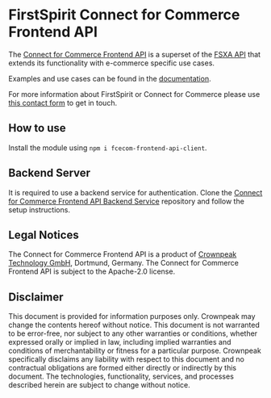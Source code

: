 # FirstSpirit Connect for Commerce Frontend API

The [Connect for Commerce Frontend API](https://www.npmjs.com/package/fcecom-frontend-api-client) is a superset of
the [FSXA API](https://www.npmjs.com/package/fsxa-api) that extends its functionality with e-commerce specific use
cases.

Examples and use cases can be found in
the [documentation](https://docs.e-spirit.com/ecom/fsconnect-com-frontend-api/latest).

For more information about FirstSpirit or Connect for Commerce please
use [this contact form](https://www.crownpeak.com/contact-us) to get in touch.

## How to use

Install the module using `npm i fcecom-frontend-api-client`.

## Backend Server
It is required to use a backend service for authentication.
Clone the [Connect for Commerce Frontend API Backend Service](https://github.com/e-Spirit/fcecom-frontend-api-backend) repository and follow the setup instructions.

## Legal Notices

The Connect for Commerce Frontend API is a product of [Crownpeak Technology GmbH](https://www.crownpeak.com), Dortmund, Germany. The Connect for Commerce Frontend API is subject to the Apache-2.0 license.

## Disclaimer

This document is provided for information purposes only. Crownpeak may change the contents hereof without notice. This document is not warranted to be error-free, nor subject to any other warranties or conditions, whether expressed orally or implied in law, including implied warranties and conditions of merchantability or fitness for a particular purpose. Crownpeak specifically disclaims any liability with respect to this document and no contractual obligations are formed either directly or indirectly by this document. The technologies, functionality, services, and processes described herein are subject to change without notice.